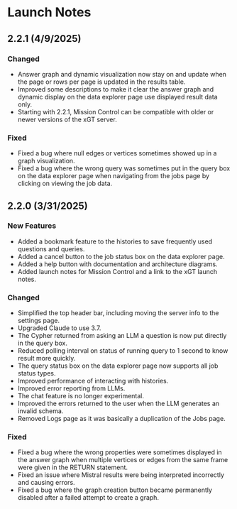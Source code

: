 # Launch Notes

## 2.2.1 (4/9/2025)

### Changed
- Answer graph and dynamic visualization now stay on and update when the page or rows per page is updated in the results table.
- Improved some descriptions to make it clear the answer graph and dynamic display on the data explorer page use displayed result data only.
- Starting with 2.2.1, Mission Control can be compatible with older or newer versions of the xGT server.

### Fixed
- Fixed a bug where null edges or vertices sometimes showed up in a graph visualization.
- Fixed a bug where the wrong query was sometimes put in the query box on the data explorer page when navigating from the jobs page by clicking on viewing the job data.


## 2.2.0 (3/31/2025)

### New Features
- Added a bookmark feature to the histories to save frequently used questions and queries.
- Added a cancel button to the job status box on the data explorer page.
- Added a help button with documentation and architecture diagrams.
- Added launch notes for Mission Control and a link to the xGT launch notes.

### Changed
- Simplified the top header bar, including moving the server info to the settings page.
- Upgraded Claude to use 3.7.
- The Cypher returned from asking an LLM a question is now put directly in the query box.
- Reduced polling interval on status of running query to 1 second to know result more quickly.
- The query status box on the data explorer page now supports all job status types.
- Improved performance of interacting with histories.
- Improved error reporting from LLMs.
- The chat feature is no longer experimental.
- Improved the errors returned to the user when the LLM generates an invalid schema.
- Removed Logs page as it was basically a duplication of the Jobs page.

### Fixed
- Fixed a bug where the wrong properties were sometimes displayed in the answer graph when multiple vertices or edges from the same frame were given in the RETURN statement.
- Fixed an issue where Mistral results were being interpreted incorrectly and causing errors.
- Fixed a bug where the graph creation button became permanently disabled after a failed attempt to create a graph.
